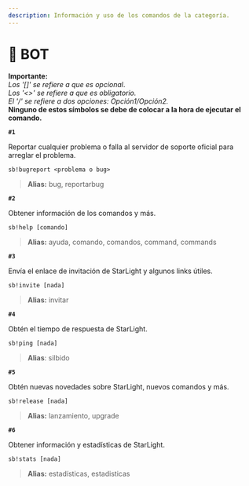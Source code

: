 ```yaml
---
description: Información y uso de los comandos de la categoría.
---
```


# 🌠 BOT

**Importante:**  
_Los '\[\]' se refiere a que es opcional_.  
_Los '&lt;&gt;' se refiere a que es obligatorio.  
El '/' se refiere a dos opciones: Opción1/Opción2._  
**Ninguno de estos símbolos se debe de colocar a la hora de ejecutar el comando.**

**`#1`**

Reportar cualquier problema o falla al servidor de soporte oficial para arreglar el problema.

```text
sb!bugreport <problema o bug>
```

> **Alias:** bug, reportarbug

**`#2`**

Obtener información de los comandos y más.

```text
sb!help [comando]
```

> **Alias:** ayuda, comando, comandos, command, commands

**`#3`**

Envía el enlace de invitación de StarLight y algunos links útiles.

```text
sb!invite [nada]
```

> **Alias:** invitar

**`#4`**

Obtén el tiempo de respuesta de StarLight.

```text
sb!ping [nada]
```

> **Alias**: silbido

**`#5`**

Obtén nuevas novedades sobre StarLight, nuevos comandos y más.

```text
sb!release [nada]
```

> **Alias:** lanzamiento, upgrade

**`#6`**

Obtener información y estadísticas de StarLight.

```text
sb!stats [nada]
```

> **Alias:** estadísticas, estadisticas


